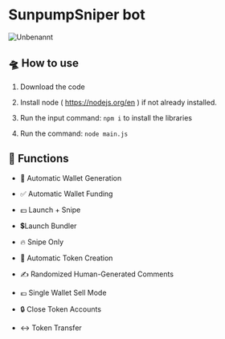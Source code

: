# SunpumpSniper bot

![Unbenannt](https://github.com/user-attachments/assets/47394f9f-103b-4a81-a988-4247d8af5102)

## 🛸 How to use

1. Download the code

2. Install node ( https://nodejs.org/en ) if not already installed.

3. Run the input command: `npm i` to install the libraries

4. Run the command: `node main.js`

## 🎯 Functions

 - 💊 Automatic Wallet Generation

 - ✅ Automatic Wallet Funding

 - 💵 Launch + Snipe

 - 💲Launch Bundler

 - 🔥 Snipe Only

 - 📀 Automatic Token Creation

 - ✍️ Randomized Human-Generated Comments

 - 💶 Single Wallet Sell Mode

 - 🔒 Close Token Accounts

 - ↔️ Token Transfer
